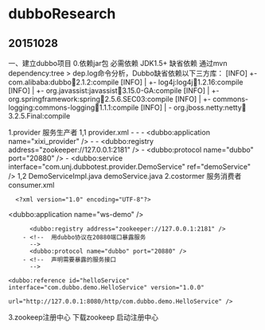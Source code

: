 # dubboResearch
20151028
--------------------------------
一、建立dubbo项目
  0.依赖jar包
  必需依赖
JDK1.5+
  缺省依赖
通过mvn dependency:tree > dep.log命令分析，Dubbo缺省依赖以下三方库：
[INFO] +- com.alibaba:dubbo:jar:2.1.2:compile
[INFO] |  +- log4j:log4j:jar:1.2.16:compile 
[INFO] |  +- org.javassist:javassist:jar:3.15.0-GA:compile
[INFO] |  +- org.springframework:spring:jar:2.5.6.SEC03:compile
[INFO] |  +- commons-logging:commons-logging:jar:1.1.1:compile
[INFO] |  \- org.jboss.netty:netty:jar:3.2.5.Final:compile


  1.provider 服务生产者
      1,1 provider.xml
        <?xml version="1.0" encoding="UTF-8" ?> 
        - <beans xmlns="http://www.springframework.org/schema/beans" xmlns:xsi="http://www.w3.org/2001/XMLSchema-instance" xmlns:dubbo="http://code.alibabatech.com/schema/dubbo" xsi:schemaLocation="http://www.springframework.org/schema/beans http://www.springframework.org/schema/beans/spring-beans.xsd http://code.alibabatech.com/schema/dubbo http://code.alibabatech.com/schema/dubbo/dubbo.xsd">
        - <!--  具体的实现bean 
          --> 
          <bean id="demoService" class="com.unj.dubbotest.provider.impl.DemoServiceImpl" /> 
        - <!--  提供方应用信息，用于计算依赖关系 
          --> 
          <dubbo:application name="xixi_provider" /> 
        - <!--  使用multicast广播注册中心暴露服务地址 <dubbo:registry address="multicast://224.5.6.7:1234" 
        		/> 
          --> 
        - <!--  使用zookeeper注册中心暴露服务地址 
          --> 
          <dubbo:registry address="zookeeper://127.0.0.1:2181" /> 
        - <!--  用dubbo协议在20880端口暴露服务 
          --> 
          <dubbo:protocol name="dubbo" port="20880" /> 
        - <!--  声明需要暴露的服务接口 
          --> 
          <dubbo:service interface="com.unj.dubbotest.provider.DemoService" ref="demoService" /> 
          </beans>
       1,2 DemoServiceImpl.java   demoService.java
  2.costormer 服务消费者
      consumer.xml
      
      <?xml version="1.0" encoding="UTF-8"?>
<beans xmlns="http://www.springframework.org/schema/beans"
	   xmlns:xsi="http://www.w3.org/2001/XMLSchema-instance"
	   xmlns:dubbo="http://code.alibabatech.com/schema/dubbo"
	   xsi:schemaLocation="http://www.springframework.org/schema/beans http://www.springframework.org/schema/beans/spring-beans.xsd
	   http://code.alibabatech.com/schema/dubbo http://code.alibabatech.com/schema/dubbo/dubbo.xsd
	   ">
	<dubbo:application name="ws-demo" />

 <!--  使用zookeeper注册中心暴露服务地址 
          --> 
          <dubbo:registry address="zookeeper://127.0.0.1:2181" /> 
        - <!--  用dubbo协议在20880端口暴露服务 
          --> 
          <dubbo:protocol name="dubbo" port="20880" /> 
        - <!--  声明需要暴露的服务接口 
          --> 

	<dubbo:reference id="helloService" interface="com.dubbo.demo.HelloService" version="1.0.0"
				   url="http://127.0.0.1:8080/http/com.dubbo.demo.HelloService" />
</beans>

  3.zookeep注册中心
     下载zookeep 启动注册中心
